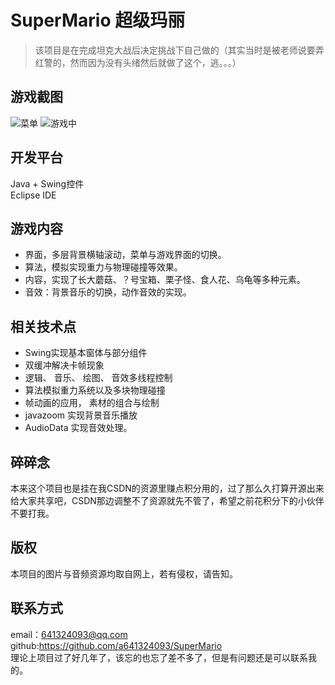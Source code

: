 # SuperMario 超级玛丽
> 该项目是在完成坦克大战后决定挑战下自己做的（其实当时是被老师说要弄红警的，然而因为没有头绪然后就做了这个，逃。。。）
## 游戏截图
![菜单](https://github.com/a641324093/SuperMario/raw/master/mdImg/supermario_menu.jpg)
![游戏中](https://github.com/a641324093/SuperMario/raw/master/mdImg/supermario_play.jpg)
## 开发平台
Java + Swing控件  
Eclipse IDE

## 游戏内容
 - 界面，多层背景横轴滚动，菜单与游戏界面的切换。
 - 算法，模拟实现重力与物理碰撞等效果。
 - 内容，实现了长大蘑菇、？号宝箱、栗子怪、食人花、乌龟等多种元素。
 - 音效：背景音乐的切换，动作音效的实现。

## 相关技术点
 - Swing实现基本窗体与部分组件
 - 双缓冲解决卡帧现象
 - 逻辑、 音乐、 绘图、 音效多线程控制
 - 算法模拟重力系统以及多块物理碰撞
 - 帧动画的应用， 素材的组合与绘制
 - javazoom 实现背景音乐播放
 - AudioData 实现音效处理。
 
## 碎碎念
本来这个项目也是挂在我CSDN的资源里赚点积分用的，过了那么久打算开源出来给大家共享吧，CSDN那边调整不了资源就先不管了，希望之前花积分下的小伙伴不要打我。

## 版权
本项目的图片与音频资源均取自网上，若有侵权，请告知。

## 联系方式
email：641324093@qq.com  
github:https://github.com/a641324093/SuperMario  
理论上项目过了好几年了，该忘的也忘了差不多了，但是有问题还是可以联系我的。


